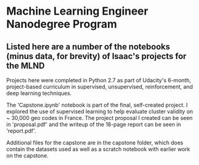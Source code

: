 # Machine Learning Engineer Nanodegree Program
## Listed here are a number of the notebooks (minus data, for brevity) of Isaac's projects for the MLND

Projects here were completed in Python 2.7 as part of Udacity's 6-month, project-based curriculum in supervised, unsupervised, reinforcement, and deep learning techniques. 

The 'Capstone.ipynb' notebook is part of the final, self-created project. I explored the use of supervised learning to help evaluate cluster validity on ~ 30,000 geo codes in France. The project proposal I created can be seen in 'proposal.pdf' and the writeup of the 18-page report can be seen in 'report.pdf'.

Additional files for the capstone are in the capstone folder, which does contain the datasets used as well as a scratch notebook with earlier work on the capstone. 
